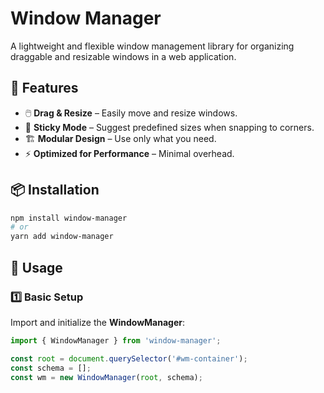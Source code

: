 # Window Manager

A lightweight and flexible window management library for organizing draggable and resizable windows in a web application.

## 🚀 Features

- 🖱️ **Drag & Resize** – Easily move and resize windows.
- 🔄 **Sticky Mode** – Suggest predefined sizes when snapping to corners.
- 🏗 **Modular Design** – Use only what you need.
- ⚡ **Optimized for Performance** – Minimal overhead.

## 📦 Installation

```sh
npm install window-manager
# or
yarn add window-manager
```

## 🚀 Usage

### 1️⃣ Basic Setup

Import and initialize the **WindowManager**:

```ts
import { WindowManager } from 'window-manager';

const root = document.querySelector('#wm-container');
const schema = [];
const wm = new WindowManager(root, schema);
```
